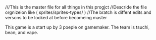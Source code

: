 ///This is the master file for all things in this progjct
  //Descride the file orgnizeion like ( sprites/sprites-types/ )
//The bratch is diffent edits and versons to be looked at before becomeing master

This game is a start up by 3 poeple on gamemaker. The team is tsuchi, bean, and vape.
